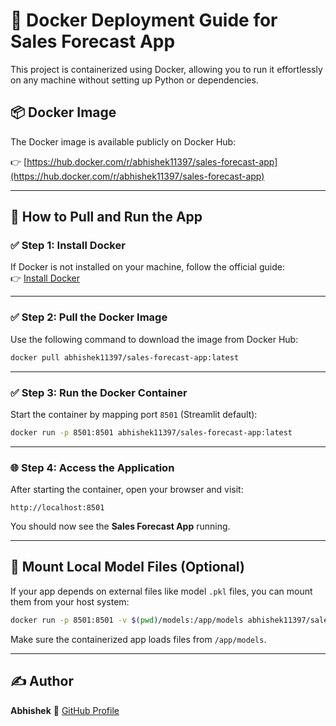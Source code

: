 # 🐳 Docker Deployment Guide for Sales Forecast App

This project is containerized using Docker, allowing you to run it effortlessly on any machine without setting up Python or dependencies.

## 📦 Docker Image

The Docker image is available publicly on Docker Hub:

👉 [https://hub.docker.com/r/abhishek11397/sales-forecast-app](https://hub.docker.com/r/abhishek11397/sales-forecast-app)

---

## 🔧 How to Pull and Run the App

### ✅ Step 1: Install Docker

If Docker is not installed on your machine, follow the official guide:  
👉 [Install Docker](https://docs.docker.com/get-docker/)

---

### ✅ Step 2: Pull the Docker Image

Use the following command to download the image from Docker Hub:

```bash
docker pull abhishek11397/sales-forecast-app:latest
````

---

### ✅ Step 3: Run the Docker Container

Start the container by mapping port `8501` (Streamlit default):

```bash
docker run -p 8501:8501 abhishek11397/sales-forecast-app:latest
```

---

### 🌐 Step 4: Access the Application

After starting the container, open your browser and visit:

```
http://localhost:8501
```

You should now see the **Sales Forecast App** running.

---

## 📁 Mount Local Model Files (Optional)

If your app depends on external files like model `.pkl` files, you can mount them from your host system:

```bash
docker run -p 8501:8501 -v $(pwd)/models:/app/models abhishek11397/sales-forecast-app:latest
```

Make sure the containerized app loads files from `/app/models`.

---

## ✍️ Author

**Abhishek**
🔗 [GitHub Profile](https://github.com/abhishek1397)


